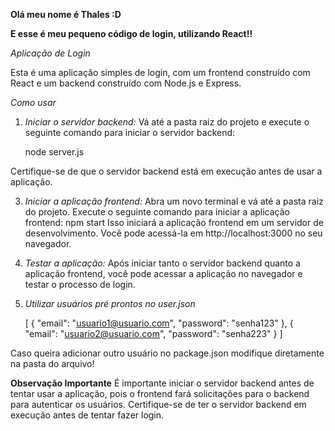 **Olá meu nome é Thales :D**

**E esse é meu pequeno código de login, utilizando React!!**

*Aplicação de Login*

Esta é uma aplicação simples de login, com um frontend construído com React e um backend construído com Node.js e Express.

*Como usar*

1. *Iniciar o servidor backend:*
Vá até a pasta raiz do projeto e execute o seguinte comando para iniciar o servidor backend:

    node server.js
   
Certifique-se de que o servidor backend está em execução antes de usar a aplicação.

3. *Iniciar a aplicação frontend:*
Abra um novo terminal e vá até a pasta raiz do projeto. Execute o seguinte comando para iniciar a aplicação 
frontend:
    npm start
Isso iniciará a aplicação frontend em um servidor de desenvolvimento. 
Você pode acessá-la em http://localhost:3000 no seu navegador.

4. *Testar a aplicação:*
Após iniciar tanto o servidor backend quanto a aplicação frontend, você pode acessar a aplicação no navegador e testar o processo de login.

5. *Utilizar usuários pré prontos no user.json*

    [
  { "email": "usuario1@usuario.com", "password": "senha123" },
  { "email": "usuario2@usuario.com", "password": "senha223" }
    ]
    
Caso queira adicionar outro usuário no package.json modifique diretamente na pasta do arquivo!

**Observação Importante**
É importante iniciar o servidor backend antes de tentar usar a aplicação, pois o frontend fará solicitações para o backend para autenticar os usuários. Certifique-se de ter o servidor backend em execução antes de tentar fazer login.


